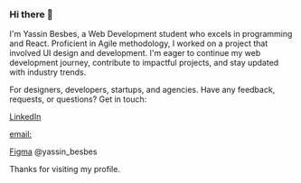 ### Hi there 👋

I'm Yassin Besbes, a Web Development student who excels in programming and React. Proficient in Agile methodology, I worked on a project that involved UI design and development. I'm eager to continue my web development journey, contribute to impactful projects, and stay updated with industry trends.



For designers, developers, startups, and agencies.
Have any feedback, requests, or questions? Get in touch:


 [LinkedIn](https://www.linkedin.com/in/yassinbesbes/) 


 
 [email:](besbesyassin90@gmail.com) 


 
 [Figma]( https://www.figma.com/@yassin_besbes) @yassin_besbes

 
 




Thanks for visiting my profile.
